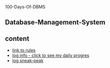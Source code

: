 #
100-Days-Of-DBMS

## Database-Management-System

## content
* [link to rules](rules.md)
* [log info - click to see my daily progres](log.md)
* [log sneak-peak](README.md)
